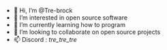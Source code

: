 - 👋 Hi, I’m @Tre-brock
- 👀 I’m interested in open source software
- 🌱 I’m currently learning how to program
- 💞️ I’m looking to collaborate on open source projects
- 📫 Discord : _tre_tre_tre_

